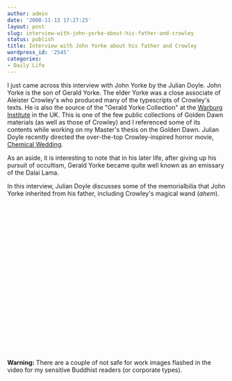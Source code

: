 ```yaml
---
author: admin
date: '2008-11-13 17:27:25'
layout: post
slug: interview-with-john-yorke-about-his-father-and-crowley
status: publish
title: Interview with John Yorke about his father and Crowley
wordpress_id: '2545'
categories:
- Daily Life
---
```

I just came across this interview with John Yorke by the Julian Doyle. John Yorke is the son of Gerald Yorke. The elder Yorke was a close associate of Aleister Crowley's who produced many of the typescripts of Crowley's texts. He is also the source of the "Gerald Yorke Collection" at the <a href="http://warburg.sas.ac.uk/">Warburg Institute</a> in the UK. This is one of the few public collections of Golden Dawn materials (as well as those of Crowley) and I referenced some of its contents while working on my Master's thesis on the Golden Dawn. Julian Doyle recently directed the over-the-top Crowley-inspired horror movie, <a href="http://www.chemicalweddingmovie.com/">Chemical Wedding</a>.  

As an aside, it is interesting to note that in his later life, after giving up his pursuit of occultism, Gerald Yorke became quite well known as an emissary of the Dalai Lama. 

In this interview, Julian Doyle discusses some of the memorialbilia that John Yorke inherited from his father, including Crowley's magical wand (<em>ahem</em>). 

<p align="center"><lj-embed><object width="425" height="344"><param name="movie" value="http://www.youtube.com/v/9fgpDvoFcwM&hl=en&fs=1"></param><param name="allowFullScreen" value="true"></param><param name="allowscriptaccess" value="always"></param><embed src="http://www.youtube.com/v/9fgpDvoFcwM&hl=en&fs=1" type="application/x-shockwave-flash" allowscriptaccess="always" allowfullscreen="true" width="425" height="344"></embed></object></lj-embed></p>

<strong>Warning:</strong> There are a couple of not safe for work images flashed in the video for my sensitive Buddhist readers (or corporate types). 
